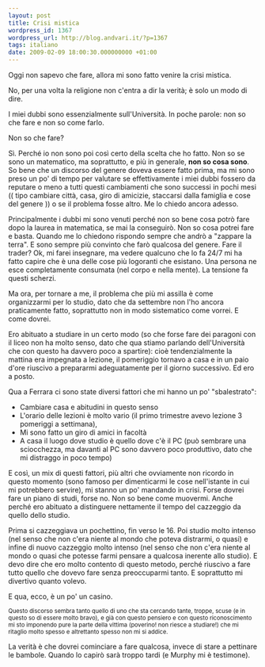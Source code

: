 ```yaml
---
layout: post
title: Crisi mistica
wordpress_id: 1367
wordpress_url: http://blog.andvari.it/?p=1367
tags: italiano
date: 2009-02-09 18:00:30.000000000 +01:00
---
```

Oggi non sapevo che fare, allora mi sono fatto venire la crisi mistica.

No, per una volta la religione non c'entra a dir la verità; è solo un modo di dire.

I miei dubbi sono essenzialmente sull'Università. In poche parole: non so che fare e non so come farlo.

Non so che fare?

Sì. Perché io non sono poi così certo della scelta che ho fatto. Non so se sono un matematico, ma soprattutto, e più in generale, <strong>non so cosa sono</strong>. So bene che un discorso del genere doveva essere fatto prima, ma mi sono preso un po' di tempo per valutare se effettivamente i miei dubbi fossero da reputare o meno a tutti questi cambiamenti che sono successi in pochi mesi (( tipo cambiare città, casa, giro di amicizie, staccarsi dalla famiglia e cose del genere )) o se il problema fosse altro. Me lo chiedo ancora adesso.

Principalmente i dubbi mi sono venuti perché non so bene cosa potrò fare dopo la laurea in matematica, se mai la conseguirò. Non so cosa potrei fare e basta. Quando me lo chiedono rispondo sempre che andrò a "zappare la terra". E sono sempre più convinto che farò qualcosa del genere. Fare il trader? Ok, mi farei insegnare, ma vedere qualcuno che lo fa 24/7 mi ha fatto capire che è una delle cose più logoranti che esistano. Una persona ne esce completamente consumata (nel corpo e nella mente). La tensione fa questi scherzi.

Ma ora, per tornare a me, il problema che più mi assilla è come organizzarmi per lo studio, dato che da settembre non l'ho ancora praticamente fatto, soprattutto non in modo sistematico come vorrei. E come dovrei.

Ero abituato a studiare in un certo modo (so che forse fare dei paragoni con il liceo non ha molto senso, dato che qua stiamo parlando dell'Università che con questo ha davvero poco a spartire): cioè tendenzialmente la mattina era impegnata a lezione, il pomeriggio tornavo a casa e in un paio d'ore riuscivo a prepararmi adeguatamente per il giorno successivo. Ed ero a posto.

Qua a Ferrara ci sono state diversi fattori che mi hanno un po' "sbalestrato":
<ul>
	<li>Cambiare casa e abitudini in questo senso</li>
	<li>L'orario delle lezioni è molto vario (il primo trimestre avevo lezione 3 pomeriggi a settimana),</li>
	<li>Mi sono fatto un giro di amici in facoltà</li>
	<li>A casa il luogo dove studio è quello dove c'è il PC (può sembrare una sciocchezza, ma davanti al PC sono davvero poco produttivo, dato che mi distraggo in poco tempo)</li>
</ul>
E così, un mix di questi fattori, più altri che ovviamente non ricordo in questo momento (sono famoso per dimenticarmi le cose nell'istante in cui mi potrebbero servire), mi stanno un po' mandando in crisi. Forse dovrei fare un piano di studi, forse no. Non so bene come muovermi. Anche perché ero abituato a distinguere nettamente il tempo del cazzeggio da quello dello studio.

Prima si cazzeggiava un pochettino, fin verso le 16. Poi studio molto intenso (nel senso che non c'era niente al mondo che poteva distrarmi, o quasi) e infine di nuovo cazzeggio molto intenso (nel senso che non c'era niente al mondo o quasi che potesse farmi pensare a qualcosa inerente allo studio). E devo dire che ero molto contento di questo metodo, perché riuscivo a fare tutto quello che dovevo fare senza preoccuparmi tanto. E soprattutto mi divertivo quanto volevo.

E qua, ecco, è un po' un casino.

<small>Questo discorso sembra tanto quello di uno che sta cercando tante, troppe, scuse (e in questo so di essere molto bravo), e già con questo pensiero e con questo riconoscimento mi sto imponendo pure la parte della vittima (poverino! non riesce a studiare!) che mi ritaglio molto spesso e altrettanto spesso non mi si addice.
</small>

La verità è che dovrei cominciare a fare qualcosa, invece di stare a pettinare le bambole. Quando lo capirò sarà troppo tardi (e Murphy mi è testimone).
